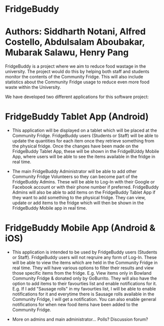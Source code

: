 # FridgeBuddy
# Authors: Siddharth Notani, Alfred Costello, Abdulsalam Aboubakar, Mubarak Salawu, Henry Pang

FridgeBuddy is a project where we aim to reduce food wastage in the university. The project would do this by helping both staff and students monitor the contents of the Community Fridge. This will also include statistics about the Community Fridge usage to reduce even more food waste within the University.

We have developed two different applications for this software project:

# FridgeBuddy Tablet App (Android)
- This application will be displayed on a tablet which will be placed at the Community Fridge. FridgeBuddy users (Students or Staff) will be able to update the quantities for each item once they retrieve something from the physical fridge. Once the changes have been made on the FridgeBuddy Tablet App, these will be shown in the FridgeBUddy Mobile App, where users will be able to see the items available in the fridge in real time.

- The main FridgeBuddy Administrator will be able to add other Community Fridge Volunteers so they can become part of the FridgeBuddy Admins. These will be able to Log-In with their Google or Facebook account or with their phone number if preferred. FridgeBuddy Admins will also be able to add items on the FridgeBuddy Tablet App if they want to add something to the physical fridge. They can view, update or add items to the fridge which will then be shown in the FridgeBuddy Mobile app in real time.

# FridgeBuddy Mobile App (Android & iOS)
- This application is intended to be used by FridgeBuddy users (Students or Staff). FridgeBuddy users will not reqruire any form of Log-In. These will be able to view the items which are held in the Community Fridge in real time. They will have various options to filter their results and view those specific items from the fridge. E.g. View items only in Bowland Community Fridge & donated only by GoBurrito. They will also have the option to add items to their favourties list and enable notifications for it. E.g. If I add "Sausage rolls" in my favourties list, I will be able to enable notifications for it and everytime there is Sausage rolls available in the Community Fridge, I will get a notification. You can also enable general notifications for when new food items have been added to the Community Fridge.

- More on admins and main administrator... Polls? Discussion forum?
